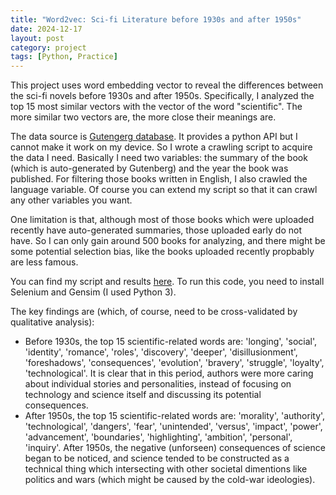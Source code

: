 ```yaml
---
title: "Word2vec: Sci-fi Literature before 1930s and after 1950s"
date: 2024-12-17
layout: post
category: project
tags: [Python, Practice]
---
```


This project uses word embedding vector to reveal the differences between the sci-fi novels before 1930s and after 1950s. Specifically, I analyzed the top 15 most similar vectors with the vector of the word "scientific". The more similar two vectors are, the more close their meanings are.

The data source is [Gutengerg database](https://www.gutenberg.org/). It provides a python API but I cannot make it work on my device. So I wrote a crawling script to acquire the data I need. Basically I need two variables: the summary of the book (which is auto-generated by Gutenberg) and the year the book was published. For filtering those books written in English, I also crawled the language variable. Of course you can extend my script so that it can crawl any other variables you want. 

One limitation is that, although most of those books which were uploaded recently have auto-generated summaries, those uploaded early do not have. So I can only gain around 500 books for analyzing, and there might be some potential selection bias, like the books uploaded recently propbably are less famous. 

You can find my script and results [here](/htmls/Gutenberg.html). To run this code, you need to install Selenium and Gensim (I used Python 3).

The key findings are (which, of course, need to be cross-validated by qualitative analysis):
- Before 1930s, the top 15 scientific-related words are: 'longing', 'social', 'identity', 'romance', 'roles', 'discovery', 'deeper', 'disillusionment', 'foreshadows', 'consequences', 'evolution', 'bravery', 'struggle', 'loyalty', 'technological'. It is clear that in this period, authors were more caring about individual stories and personalities, instead of focusing on technology and science itself and discussing its potential consequences.
- After 1950s, the top 15 scientific-related words are: 'morality', 'authority', 'technological', 'dangers', 'fear', 'unintended', 'versus', 'impact', 'power', 'advancement', 'boundaries', 'highlighting', 'ambition', 'personal', 'inquiry'. After 1950s, the negative (unforseen) consequences of science began to be noticed, and science tended to be constructed as a technical thing which intersecting with other societal dimentions like politics and wars (which might be caused by the cold-war ideologies).

